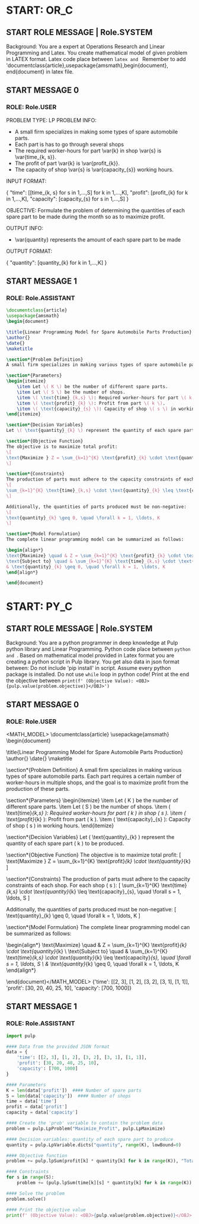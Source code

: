 # START: OR_C 
## START ROLE MESSAGE | Role.SYSTEM 
Background: You are a expert at Operations Research and Linear Programming and Latex. You create mathematical model of given problem in LATEX format. Latex code place between ```latex and ``` Remember to add 'documentclass{article},usepackage{amsmath},begin{document}, end{document} in latex file. 
## START MESSAGE 0 
### ROLE: Role.USER
<DESCRIPTION>
PROBLEM TYPE: LP
PROBLEM INFO:

- A small firm specializes in making some types of spare automobile parts. 
- Each part is has to go through several shops 
- The required worker-hours for part \var{k} in shop \var{s} is \var{time_{k, s}}.
- The profit of part \var{k} is \var{profit_{k}}.
- The capacity of shop \var{s} is \var{capacity_{s}} working hours.

INPUT FORMAT:

{
	"time": [[time_{k, s} for s in 1,...,S] for k in 1,...,K],
	"profit": [profit_{k} for k in 1,...,K],
	"capacity": [capacity_{s} for s in 1,...,S]
}


OBJECTIVE: Formulate the problem of determining the quantities of each spare part to be made during the month so as to maximize profit.

OUTPUT INFO:

- \var{quantity} represents the amount of each spare part to be made

OUTPUT FORMAT:

{
	"quantity": [quantity_{k} for k in 1,...,K]
}
</DESCRIPTION>


## START MESSAGE 1 
### ROLE: Role.ASSISTANT
```latex
\documentclass{article}
\usepackage{amsmath}
\begin{document}

\title{Linear Programming Model for Spare Automobile Parts Production}
\author{}
\date{}
\maketitle

\section*{Problem Definition}
A small firm specializes in making various types of spare automobile parts. Each part requires a certain number of worker-hours in multiple shops, and the goal is to maximize profit from the production of these parts.

\section*{Parameters}
\begin{itemize}
    \item Let \( K \) be the number of different spare parts.
    \item Let \( S \) be the number of shops.
    \item \( \text{time}_{k,s} \): Required worker-hours for part \( k \) in shop \( s \).
    \item \( \text{profit}_{k} \): Profit from part \( k \).
    \item \( \text{capacity}_{s} \): Capacity of shop \( s \) in working hours.
\end{itemize}

\section*{Decision Variables}
Let \( \text{quantity}_{k} \) represent the quantity of each spare part \( k \) to be produced.

\section*{Objective Function}
The objective is to maximize total profit:
\[
\text{Maximize } Z = \sum_{k=1}^{K} \text{profit}_{k} \cdot \text{quantity}_{k}
\]

\section*{Constraints}
The production of parts must adhere to the capacity constraints of each shop. For each shop \( s \):
\[
\sum_{k=1}^{K} \text{time}_{k,s} \cdot \text{quantity}_{k} \leq \text{capacity}_{s}, \quad \forall s = 1, \ldots, S
\]

Additionally, the quantities of parts produced must be non-negative:
\[
\text{quantity}_{k} \geq 0, \quad \forall k = 1, \ldots, K
\]

\section*{Model Formulation}
The complete linear programming model can be summarized as follows:

\begin{align*}
\text{Maximize} \quad & Z = \sum_{k=1}^{K} \text{profit}_{k} \cdot \text{quantity}_{k} \\
\text{Subject to} \quad & \sum_{k=1}^{K} \text{time}_{k,s} \cdot \text{quantity}_{k} \leq \text{capacity}_{s}, \quad \forall s = 1, \ldots, S \\
& \text{quantity}_{k} \geq 0, \quad \forall k = 1, \ldots, K
\end{align*}

\end{document}
```

# START: PY_C 
## START ROLE MESSAGE | Role.SYSTEM 
Background: You are a python programmer in deep knowledge at Pulp python library and Linear Programming. Python code place between ```python and ```. Based on mathematical model provided in Latex format you are creating a python script in Pulp library. You get also data in json format between: <DATA></DATA> Do not include 'pip install' in script. Assume every python package is installed. Do not use `while` loop in python code! Print at the end the objective between <OBJ></OBJ> `print(f' (Objective Value): <OBJ>{pulp.value(problem.objective)}</OBJ>')` 
## START MESSAGE 0 
### ROLE: Role.USER
<MATH_MODEL>
\documentclass{article}
\usepackage{amsmath}
\begin{document}

\title{Linear Programming Model for Spare Automobile Parts Production}
\author{}
\date{}
\maketitle

\section*{Problem Definition}
A small firm specializes in making various types of spare automobile parts. Each part requires a certain number of worker-hours in multiple shops, and the goal is to maximize profit from the production of these parts.

\section*{Parameters}
\begin{itemize}
    \item Let \( K \) be the number of different spare parts.
    \item Let \( S \) be the number of shops.
    \item \( \text{time}_{k,s} \): Required worker-hours for part \( k \) in shop \( s \).
    \item \( \text{profit}_{k} \): Profit from part \( k \).
    \item \( \text{capacity}_{s} \): Capacity of shop \( s \) in working hours.
\end{itemize}

\section*{Decision Variables}
Let \( \text{quantity}_{k} \) represent the quantity of each spare part \( k \) to be produced.

\section*{Objective Function}
The objective is to maximize total profit:
\[
\text{Maximize } Z = \sum_{k=1}^{K} \text{profit}_{k} \cdot \text{quantity}_{k}
\]

\section*{Constraints}
The production of parts must adhere to the capacity constraints of each shop. For each shop \( s \):
\[
\sum_{k=1}^{K} \text{time}_{k,s} \cdot \text{quantity}_{k} \leq \text{capacity}_{s}, \quad \forall s = 1, \ldots, S
\]

Additionally, the quantities of parts produced must be non-negative:
\[
\text{quantity}_{k} \geq 0, \quad \forall k = 1, \ldots, K
\]

\section*{Model Formulation}
The complete linear programming model can be summarized as follows:

\begin{align*}
\text{Maximize} \quad & Z = \sum_{k=1}^{K} \text{profit}_{k} \cdot \text{quantity}_{k} \\
\text{Subject to} \quad & \sum_{k=1}^{K} \text{time}_{k,s} \cdot \text{quantity}_{k} \leq \text{capacity}_{s}, \quad \forall s = 1, \ldots, S \\
& \text{quantity}_{k} \geq 0, \quad \forall k = 1, \ldots, K
\end{align*}

\end{document}</MATH_MODEL>
<DATA>
{'time': [[2, 3], [1, 2], [3, 2], [3, 1], [1, 1]], 'profit': [30, 20, 40, 25, 10], 'capacity': [700, 1000]}</DATA>


## START MESSAGE 1 
### ROLE: Role.ASSISTANT
```python
import pulp

#### Data from the provided JSON format
data = {
    'time': [[2, 3], [1, 2], [3, 2], [3, 1], [1, 1]], 
    'profit': [30, 20, 40, 25, 10], 
    'capacity': [700, 1000]
}

#### Parameters
K = len(data['profit'])  #### Number of spare parts
S = len(data['capacity'])  #### Number of shops
time = data['time']
profit = data['profit']
capacity = data['capacity']

#### Create the 'prob' variable to contain the problem data
problem = pulp.LpProblem("Maximize_Profit", pulp.LpMaximize)

#### Decision variables: quantity of each spare part to produce
quantity = pulp.LpVariable.dicts("quantity", range(K), lowBound=0)

#### Objective function
problem += pulp.lpSum(profit[k] * quantity[k] for k in range(K)), "Total_Profit"

#### Constraints
for s in range(S):
    problem += (pulp.lpSum(time[k][s] * quantity[k] for k in range(K)) <= capacity[s]), f"Capacity_Constraint_{s + 1}"

#### Solve the problem
problem.solve()

#### Print the objective value
print(f' (Objective Value): <OBJ>{pulp.value(problem.objective)}</OBJ>')
```

